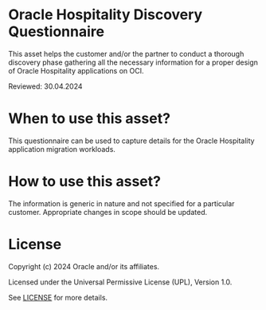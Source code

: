 # Oracle Hospitality Discovery Questionnaire

This asset helps the customer and/or the partner to conduct a thorough discovery phase gathering all the necessary information for a proper design of Oracle Hospitality applications on OCI.

Reviewed: 30.04.2024

# When to use this asset?

This questionnaire can be used to capture details for the Oracle Hospitality application migration workloads.

# How to use this asset?

The information is generic in nature and not specified for a particular customer. Appropriate changes in scope should be updated.

# License

Copyright (c) 2024 Oracle and/or its affiliates.

Licensed under the Universal Permissive License (UPL), Version 1.0.

See [LICENSE](LICENSE) for more details.



